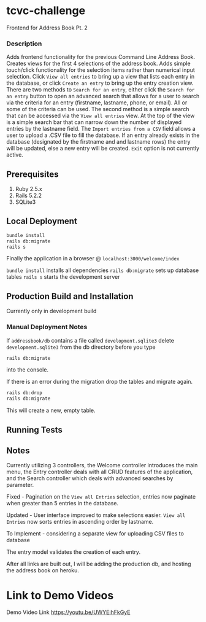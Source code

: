 # tcvc-challenge

Frontend for Address Book Pt. 2

### Description

Adds frontend functionality for the previous Command Line Address Book.
Creates views for the first 4 selections of the address book. Adds simple
touch/click functionality for the selection items rather than numerical
input selection. Click `View all entries` to bring up a view that lists each entry
in the database, or click `Create an entry` to bring up the entry creation
view. There are two methods to `Search for an entry`, either click the 
`Search for an entry` button to open an advanced search that allows for a user 
to search via the criteria for an entry (firstname, lastname, phone, or email).
All or some of the criteria can be used. The second method is a simple search that
can be accessed via the `View all entries` view. At the top of the view is a simple
search bar that can narrow down the number of displayed entries by the lastname field.
The `Import entries from a CSV` field allows a user to upload a .CSV file to fill the 
database. If an entry already exists in the database (designated by the firstname and
and lastname rows) the entry will be updated, else a new entry will be created.
`Exit` option is not currently active.

## Prerequisites

1. Ruby 2.5.x
2. Rails 5.2.2
3. SQLite3

## Local Deployment

```bash
bundle install
rails db:migrate
rails s
```

Finally the application in a browser @ `localhost:3000/welcome/index`

`bundle install` installs all dependencies
`rails db:migrate` sets up database tables
`rails s` starts the development server

## Production Build and Installation

Currently only in development build

### Manual Deployment Notes

If `addressbook/db` contains a file called `development.sqlite3`
delete `development.sqlite3` from the db directory before you type 
```bash
rails db:migrate
```
into the console.

If there is an error during the migration drop the tables and migrate again.
```bash
rails db:drop
rails db:migrate
```

This will create a new, empty table.

## Running Tests

## Notes

Currently utilizing 3 controllers, the Welcome controller introduces the main menu,
the Entry controller deals with all CRUD features of the application, and the 
Search controller which deals with advanced searches by parameter.

Fixed - Pagination on the `View all Entries` selection, entries now paginate when
        greater than 5 entries in the database.

Updated - User interface improved to make selections easier.
          `View all Entries` now sorts entries in ascending order by lastname.

To Implement - considering a separate view for uploading CSV files to database

The entry model validates the creation of each entry.

After all links are built out, I will be adding the production db, and hosting the address
book on heroku.

# Link to Demo Videos

Demo Video Link
https://youtu.be/UWYEihFkGyE
